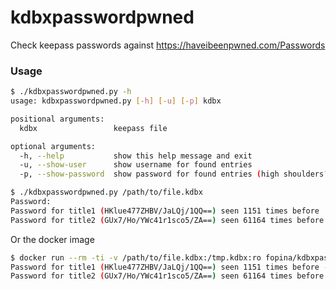 # kdbxpasswordpwned
Check keepass passwords against https://haveibeenpwned.com/Passwords

### Usage

```bash
$ ./kdbxpasswordpwned.py -h
usage: kdbxpasswordpwned.py [-h] [-u] [-p] kdbx

positional arguments:
  kdbx                 keepass file

optional arguments:
  -h, --help           show this help message and exit
  -u, --show-user      show username for found entries
  -p, --show-password  show password for found entries (high shoulders?)
```

```bash
$ ./kdbxpasswordpwned.py /path/to/file.kdbx
Password:
Password for title1 (HKlue477ZHBV/JaLQj/1QQ==) seen 1151 times before
Password for title2 (GUx7/Ho/YWc41r1sco5/ZA==) seen 61164 times before
```

Or the docker image

```bash
$ docker run --rm -ti -v /path/to/file.kdbx:/tmp.kdbx:ro fopina/kdbxpasswordpwned -up /tmp.kdbx
Password for title1 (HKlue477ZHBV/JaLQj/1QQ==) seen 1151 times before - testuser - testit
Password for title2 (GUx7/Ho/YWc41r1sco5/ZA==) seen 61164 times before - None - blabla
```
